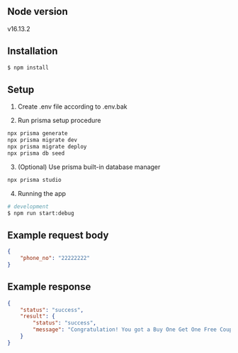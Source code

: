 ## Node version
v16.13.2

## Installation

```bash
$ npm install
```

## Setup

1. Create .env file according to .env.bak

2. Run prisma setup procedure
```bash
npx prisma generate
npx prisma migrate dev
npx prisma migrate deploy
npx prisma db seed
```

3. (Optional) Use prisma built-in database manager
```bash
npx prisma studio
```

4. Running the app
```bash
# development
$ npm run start:debug
```

## Example request body
```JSON
{
    "phone_no": "22222222"
}
```

## Example response
```JSON
{
    "status": "success",
    "result": {
        "status": "success",
        "message": "Congratulation! You got a Buy One Get One Free Coupon!"
    }
}
```